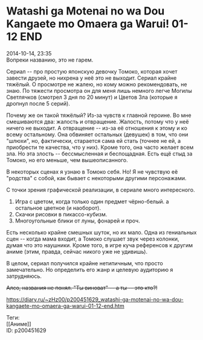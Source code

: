 Watashi ga Motenai no wa Dou Kangaete mo Omaera ga Warui! 01-12 END
====================================================================

   
 2014-10-14, 23:35   
  Вопреки названию, это не гарем.   
   
 Сериал -- про простую японскую девочку Томоко, которая хочет завести друзей, но нихрена у неё это не выходит. Сериал крайне тяжёлый. О просмотре не жалею, но кому можно рекомендовать, не знаю. По тяжести просмотра он для меня лишь немного легче Могилы Светлячков (смотрел 3 дня по 20 минут) и Цветов Зла (которые я дропнул после 5 серий).   
   
 Почему же он такой тяжёлый? Из-за чувств к главной героине. Во мне смешиваются два: жалость и отвращение. Жалость, потому что у неё ничего не выходит. А отвращение -- из-за её отношения к этому и ко всему остальному. Она обвиняет остальных (девушек) в том, что они "шлюхи", но, фактически, старается сама ей стать (точнее не ей, а приобрести те качества, что у них). Кроме того, она часто желает всем зла. Но эта злость -- бессмысленная и беспощадная. Есть ещё стыд за Томоко, но его меньше, чем вышеописанного.   
   
 В некоторых сценах я узнаю в Томоко себя. Но! Я не чувствую её "родства" с собой, как бывает с некоторыми другими персонажами.   
   
 С точки зрения графической реализации, в сериале много интересного.   
 1. Игра с цветом, когда только один предмет чёрно-белый. а остальное цветное (и наоборот).   
 2. Скачки рисовки в пикассо-кубизм.   
 3. Многоугольные блики от луны, фонарей и проч.   
   
 Есть несколько крайне смешных шуток, но их мало. Одна из гениальных сцен -- когда мама входит, а Томоко слушает звук через колонки, думая что это наушники. Кроме того, в игре куча референсов к другим аниме (этим, правда, сейчас никого уже не удивишь).   
   
 В целом, сериал получился крайне нетипичным, что просто замечательно. Но определить его жанр и целевую аудиторию я затрудняюсь.   
   
  ~~Алсо, названия не понял. "Ты виноват" -- а ты -- это кто?!~~    
    
 <https://diary.ru/~zHz00/p200451629_watashi-ga-motenai-no-wa-dou-kangaete-mo-omaera-ga-warui-01-12-end.htm>   
   
 Теги:   
 [[Аниме]]   
 ID: p200451629